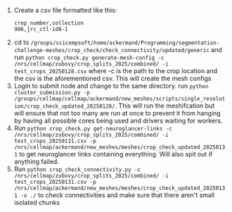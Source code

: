 1. Create a csv file formatted like this:
    ```
    crop_number,collection
    986,jrc_ctl-id8-1
    ```
2. cd to `/groups/scicompsoft/home/ackermand/Programming/segmentation-challenge-meshes/crop_check/check_connectivity/updated/generic` and run `python crop_check.py generate-mesh-config -c /nrs/cellmap/zubovy/crop_splits_2025/combined/ -i test_crops_20250128.csv`
where -c is the path to the crop location and the csv is the aforementioned csv. This will create the mesh configs
3. Login to submit node and change to the same directory. run `python cluster_submission.py -p /groups/cellmap/cellmap/ackermand/new_meshes/scripts/single_resolution/crop_check_updated_20250128/`. This will run the meshifcation but will ensure that not too many are run at once to prevent it from hanging by having all possible cores being used and drivers waiting for workers.
4. Run `python crop_check.py get-neuroglancer-links -c /nrs/cellmap/zubovy/crop_splits_2025/combined/ -i test_crops_20250131.csv -p /nrs/cellmap/ackermand/new_meshes/meshes/crop_check_updated_20250131` to get neuroglancer links containing everything. Will also spit out if anything failed.
5. Run `python crop_check_connectivity.py -c /nrs/cellmap/zubovy/crop_splits_2025/combined/ -i test_crops_20250131.csv -p /nrs/cellmap/ackermand/new_meshes/meshes/crop_check_updated_20250131 -o ./` to check connectivities and make sure that there aren't small isolated chunks